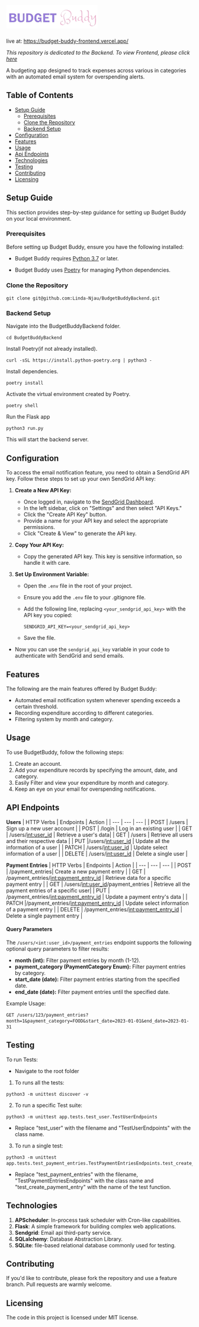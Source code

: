 # ![Logo of the project](./logo_clear_background.png)
live at: https://budget-buddy-frontend.vercel.app/

 *This repository is dedicated to the Backend. To view Frontend, please click [here](https://github.com/Linda-Njau/BudgetBuddyFrontend)*
 
 A budgeting app designed to track expenses across various in categories with an automated email system for overspending alerts.

## Table of Contents
  - [Setup Guide](#setup-guide)
    - [Prerequisites](#prerequisites)
    - [Clone the Repository](#clone-the-repository)
    - [Backend Setup](#backend-setup)
  - [Configuration](#configuration)
  - [Features](#features)
  - [Usage](#usage)
  - [Api Endpoints](#api-endpoints)
  - [Technologies](#technologies)
  - [Testing](#testing)
  - [Contributing](#contributing)
  - [Licensing](#licensing)

## Setup Guide
This section provides step-by-step guidance for setting up Budget Buddy on your local environment.

### Prerequisites
Before setting up Budget Buddy, ensure you have the following installed:
- Budget Buddy requires [Python 3.7](https://www.python.org/downloads/) or later.

- Budget Buddy uses [Poetry](https://python-poetry.org/docs/#installation) for managing Python dependencies.
  
### Clone the Repository
```shell
git clone git@github.com:Linda-Njau/BudgetBuddyBackend.git
```

### Backend Setup
Navigate into the BudgetBuddyBackend folder.

```shell
cd BudgetBuddyBackend
```
Install Poetry(if not already installed).
```shell
curl -sSL https://install.python-poetry.org | python3 -
```
Install dependencies.
```shell
poetry install
```
Activate the virtual environment created by Poetry.
```shell
poetry shell
```
Run the Flask app
```shell
python3 run.py
```
This will start the backend server.

## Configuration
To access the email notification feature, you need to obtain a SendGrid API key. Follow these steps to set up your own SendGrid API key:
1. **Create a New API Key:**
    - Once logged in, navigate to the [SendGrid Dashboard](https://app.sendgrid.com/).
   - In the left sidebar, click on "Settings" and then select "API Keys."
   - Click the "Create API Key" button.
   - Provide a name for your API key and select the appropriate permissions.
   - Click "Create & View" to generate the API key.

2. **Copy Your API Key:**
   - Copy the generated API key. This key is sensitive information, so handle it with care.

3. **Set Up Environment Variable:**
   - Open the `.env` file in the root of your project.
   - Ensure you add the `.env` file to your .gitignore file.
   - Add the following line, replacing `<your_sendgrid_api_key>` with the API key you copied:

     ```plaintext
     SENDGRID_API_KEY=<your_sendgrid_api_key>
     ```
   - Save the file.
 - Now you can use the `sendgrid_api_key` variable in your code to authenticate with SendGrid and send emails.

## Features
The following are the main features offered by Budget Buddy:
* Automated email notification system whenever spending exceeds a certain threshold.
* Recording expenditure according to different categories.
* Filtering system by month and category.

## Usage
To use BudgetBuddy, follow the following steps:
1. Create an account.
2. Add your expenditure records by specifying the amount, date, and category.
3. Easily Filter and view your expenditure by month and category.
4. Keep an eye on your email for overspending notifications.

## API Endpoints
**Users**
| HTTP Verbs | Endpoints | Action |
| --- | --- | --- |
| POST | /users | Sign up a new user account |
| POST | /login | Log in an existing user |
| GET | /users/<int:user_id> | Retrieve a user's data|
| GET | /users | Retrieve all users and their respective data |
| PUT |/users/<int:user_id> | Update all the information of a user |
| PATCH | /users/<int:user_id> | Update select information of a user |
| DELETE | /users/<int:user_id> | Delete a single user |

**Payment Entries**
| HTTP Verbs | Endpoints | Action |
| --- | --- | --- |
| POST | /payment_entries| Create a new payment entry |
| GET | /payment_entries/<int:payment_entry_id> | Retrieve data for a specific payment entry |
| GET | /users/<int:user_id>/payment_entries | Retrieve all the payment entries of a specific user|
| PUT | /payment_entries/<int:payment_entry_id> | Update a payment entry's data |
| PATCH |/payment_entries/<int:payment_entry_id> | Update select information of a payment entry |
| DELETE | /payment_entries/<int:payment_entry_id> | Delete a single payment entry |

#### Query Parameters

The `/users/<int:user_id>/payment_entries` endpoint supports the following optional query parameters to filter results:

- **month (int):** Filter payment entries by month (1-12).
- **payment_category (PaymentCategory Enum):** Filter payment entries by category.
- **start_date (date):** Filter payment entries starting from the specified date.
- **end_date (date):** Filter payment entries until the specified date.

Example Usage:
```plaintext
GET /users/123/payment_entries?month=1&payment_category=FOOD&start_date=2023-01-01&end_date=2023-01-31
```
## Testing
 To run Tests:
- Navigate to the root folder

1. To runs all the tests:
```shell
python3 -m unittest discover -v
```

2. To run a specific Test suite:
```shell
python3 -m unittest app.tests.test_user.TestUserEndpoints
```
- Replace "test_user" with the filename and "TestUserEndpoints" with the class name.

3. To run a single test:
```shell
python3 -m unittest app.tests.test_payment_entries.TestPaymentEntriesEndpoints.test_create_payment_entry
```
- Replace "test_payment_entries" with the filename, "TestPaymentEntriesEndpoints" with the class name and "test_create_payment_entry" with the name of the test function.



## Technologies
1. **APScheduler**: In-process task scheduler with Cron-like capabilities.
2. **Flask**: A simple framework for building complex web applications.
3. **Sendgrid**: Email api third-party service.
4. **SQLalchemy**: Database Abstraction Library.
5. **SQLite**: file-based relational database commonly used for testing.


## Contributing
If you'd like to contribute, please fork the repository and use a feature
branch. Pull requests are warmly welcome.


## Licensing
The code in this project is licensed under MIT license.
